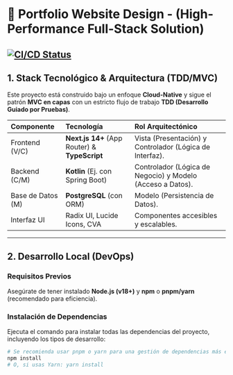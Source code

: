 # 🚀 Portfolio Website Design - (High-Performance Full-Stack Solution)

[![CI/CD Status](https://github.com/makipro147/PaginaPersonal/workflows/main/badge.svg)](https://github.com/makipro147/PaginaPersonal/actions)
---

## 1. Stack Tecnológico & Arquitectura (TDD/MVC)

Este proyecto está construido bajo un enfoque **Cloud-Native** y sigue el patrón **MVC en capas** con un estricto flujo de trabajo **TDD (Desarrollo Guiado por Pruebas)**.

| Componente | Tecnología | Rol Arquitectónico |
| :--- | :--- | :--- |
| Frontend (V/C) | **Next.js 14+** (App Router) & **TypeScript** | Vista (Presentación) y Controlador (Lógica de Interfaz). |
| Backend (C/M) | **Kotlin** (Ej. con Spring Boot) | Controlador (Lógica de Negocio) y Modelo (Acceso a Datos). |
| Base de Datos (M) | **PostgreSQL** (con ORM) | Modelo (Persistencia de Datos). |
| Interfaz UI | Radix UI, Lucide Icons, CVA | Componentes accesibles y escalables. |

---

## 2. Desarrollo Local (DevOps)

### Requisitos Previos

Asegúrate de tener instalado **Node.js (v18+)** y **npm** o **pnpm/yarn** (recomendado para eficiencia).

### Instalación de Dependencias

Ejecuta el comando para instalar todas las dependencias del proyecto, incluyendo los tipos de desarrollo:

```bash
# Se recomienda usar pnpm o yarn para una gestión de dependencias más eficiente.
npm install 
# O, si usas Yarn: yarn install